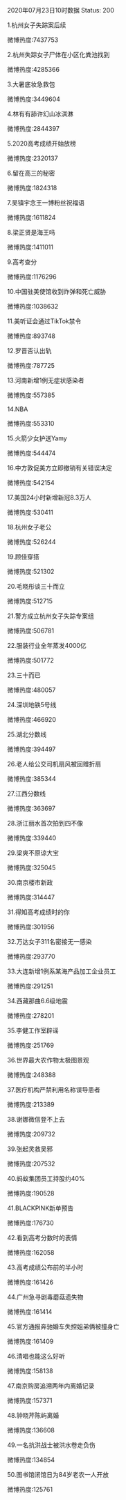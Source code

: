 2020年07月23日10时数据
Status: 200

1.杭州女子失踪案后续

微博热度:7437753

2.杭州失踪女子尸体在小区化粪池找到

微博热度:4285366

3.大暑底妆急救包

微博热度:3449604

4.林有有舔许幻山冰淇淋

微博热度:2844397

5.2020高考成绩开始放榜

微博热度:2320137

6.留在高三的秘密

微博热度:1824318

7.吴镇宇念王一博粉丝祝福语

微博热度:1611824

8.梁正贤是海王吗

微博热度:1411011

9.高考查分

微博热度:1176296

10.中国驻美使馆收到炸弹和死亡威胁

微博热度:1038632

11.美听证会通过TikTok禁令

微博热度:893748

12.罗晋否认出轨

微博热度:787725

13.河南新增1例无症状感染者

微博热度:557385

14.NBA

微博热度:553310

15.火箭少女护送Yamy

微博热度:544474

16.中方敦促美方立即撤销有关错误决定

微博热度:542154

17.美国24小时新增新冠8.3万人

微博热度:530411

18.杭州女子老公

微博热度:526244

19.顾佳穿搭

微博热度:521302

20.毛晓彤谈三十而立

微博热度:512715

21.警方成立杭州女子失踪专案组

微博热度:506781

22.服装行业全年蒸发4000亿

微博热度:501772

23.三十而已

微博热度:480057

24.深圳地铁5号线

微博热度:466920

25.湖北分数线

微博热度:394497

26.老人给公交司机扇风被回赠折扇

微博热度:385344

27.江西分数线

微博热度:363697

28.浙江丽水首次拍到四不像

微博热度:339440

29.梁爽不原谅大宝

微博热度:325045

30.南京楼市新政

微博热度:314447

31.得知高考成绩时的你

微博热度:301956

32.万达女子311名密接无一感染

微博热度:293770

33.大连新增1例系某海产品加工企业员工

微博热度:291251

34.西藏那曲6.6级地震

微博热度:278201

35.李健工作室辟谣

微博热度:251769

36.世界最大农作物太极图景观

微博热度:248388

37.医疗机构严禁利用名称误导患者

微博热度:213389

38.谢娜微信登不上去

微博热度:209732

39.张起灵救吴邪

微博热度:207532

40.蚂蚁集团员工持股约40%

微博热度:190528

41.BLACKPINK新单预告

微博热度:176730

42.看到高考分数时的表情

微博热度:162058

43.高考成绩公布前的半小时

微博热度:161426

44.广州急寻剧毒蘑菇遗失物

微博热度:161414

45.官方通报奔驰婚车失控姐弟俩被撞身亡

微博热度:161409

46.清唱也能这么好听

微博热度:158138

47.南京购房追溯两年内离婚记录

微博热度:157371

48.钟晓芹陈屿离婚

微博热度:136608

49.一名抗洪战士被洪水卷走负伤

微博热度:134854

50.图书馆闭馆日为84岁老农一人开放

微博热度:125761

